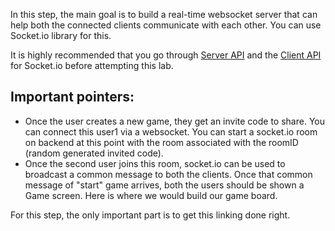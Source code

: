 In this step, the main goal is to build a real-time websocket server that can help both the connected clients communicate with each other. You can use Socket.io library for this.

It is highly recommended that you go through [Server API](https://socket.io/docs/v4/server-api/) and the [Client API](https://socket.io/docs/v4/client-api/) for Socket.io before attempting this lab.

## Important pointers:

-   Once the user creates a new game, they get an invite code to share. You can connect this user1 via a websocket. You can start a socket.io room on backend at this point with the room associated with the roomID (random generated invited code).
-   Once the second user joins this room, socket.io can be used to broadcast a common message to both the clients. Once that common message of "start" game arrives, both the users should be shown a Game screen. Here is where we would build our game board.

For this step, the only important part is to get this linking done right.
